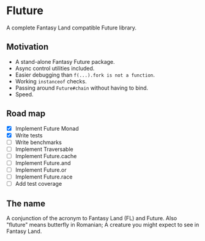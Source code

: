 # Fluture

A complete Fantasy Land compatible Future library.

## Motivation

* A stand-alone Fantasy Future package.
* Async control utilities included.
* Easier debugging than `f(...).fork is not a function`.
* Working `instanceof` checks.
* Passing around `Future#chain` without having to bind.
* Speed.

## Road map

* [x] Implement Future Monad
* [x] Write tests
* [ ] Write benchmarks
* [ ] Implement Traversable
* [ ] Implement Future.cache
* [ ] Implement Future.and
* [ ] Implement Future.or
* [ ] Implement Future.race
* [ ] Add test coverage

## The name

A conjunction of the acronym to Fantasy Land (FL) and Future. Also "fluture"
means butterfly in Romanian; A creature you might expect to see in Fantasy Land.
